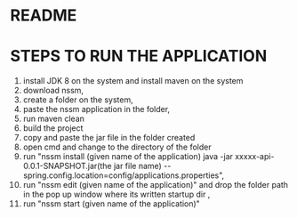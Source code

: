 # README #

# STEPS TO RUN THE APPLICATION

1. install JDK 8 on the system and install maven on the system
2. download nssm,
3. create a folder on the system,
4. paste the nssm application in the folder,
5. run maven clean
6. build the project
7. copy and paste the jar file in the folder created
8. open cmd and change to the directory of the folder
9. run "nssm install (given name of the application) java -jar xxxxx-api-0.0.1-SNAPSHOT.jar(the jar file name) --spring.config.location=config/applications.properties",
10. run "nssm edit (given name of the application)" and drop the folder path in the pop up window where its written startup dir ,
11. run "nssm start (given name of the application)"


